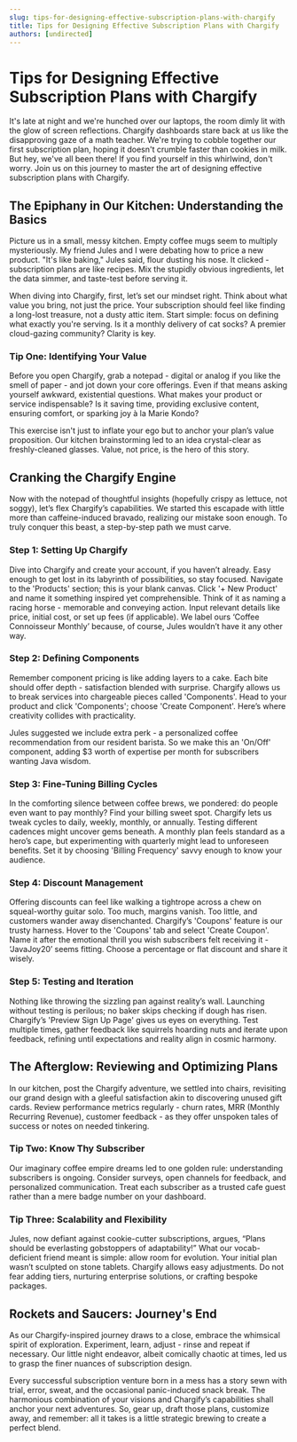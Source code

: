 ```yaml
---
slug: tips-for-designing-effective-subscription-plans-with-chargify
title: Tips for Designing Effective Subscription Plans with Chargify
authors: [undirected]
---
```



# Tips for Designing Effective Subscription Plans with Chargify

It's late at night and we're hunched over our laptops, the room dimly lit with the glow of screen reflections. Chargify dashboards stare back at us like the disapproving gaze of a math teacher. We're trying to cobble together our first subscription plan, hoping it doesn't crumble faster than cookies in milk. But hey, we've all been there! If you find yourself in this whirlwind, don't worry. Join us on this journey to master the art of designing effective subscription plans with Chargify. 

## The Epiphany in Our Kitchen: Understanding the Basics

Picture us in a small, messy kitchen. Empty coffee mugs seem to multiply mysteriously. My friend Jules and I were debating how to price a new product. "It's like baking," Jules said, flour dusting his nose. It clicked - subscription plans are like recipes. Mix the stupidly obvious ingredients, let the data simmer, and taste-test before serving it.

When diving into Chargify, first, let’s set our mindset right. Think about what value you bring, not just the price. Your subscription should feel like finding a long-lost treasure, not a dusty attic item. Start simple: focus on defining what exactly you're serving. Is it a monthly delivery of cat socks? A premier cloud-gazing community? Clarity is key. 

### Tip One: Identifying Your Value

Before you open Chargify, grab a notepad - digital or analog if you like the smell of paper - and jot down your core offerings. Even if that means asking yourself awkward, existential questions. What makes your product or service indispensable? Is it saving time, providing exclusive content, ensuring comfort, or sparking joy à la Marie Kondo? 

This exercise isn't just to inflate your ego but to anchor your plan’s value proposition. Our kitchen brainstorming led to an idea crystal-clear as freshly-cleaned glasses. Value, not price, is the hero of this story.

## Cranking the Chargify Engine

Now with the notepad of thoughtful insights (hopefully crispy as lettuce, not soggy), let’s flex Chargify’s capabilities. We started this escapade with little more than caffeine-induced bravado, realizing our mistake soon enough. To truly conquer this beast, a step-by-step path we must carve.

### Step 1: Setting Up Chargify

Dive into Chargify and create your account, if you haven’t already. Easy enough to get lost in its labyrinth of possibilities, so stay focused. Navigate to the 'Products' section; this is your blank canvas. Click '+ New Product' and name it something inspired yet comprehensible. Think of it as naming a racing horse - memorable and conveying action. Input relevant details like price, initial cost, or set up fees (if applicable). We label ours ‘Coffee Connoisseur Monthly’ because, of course, Jules wouldn’t have it any other way.

### Step 2: Defining Components

Remember component pricing is like adding layers to a cake. Each bite should offer depth - satisfaction blended with surprise. Chargify allows us to break services into chargeable pieces called 'Components'. Head to your product and click 'Components'; choose 'Create Component'. Here’s where creativity collides with practicality. 

Jules suggested we include extra perk - a personalized coffee recommendation from our resident barista. So we make this an 'On/Off' component, adding $3 worth of expertise per month for subscribers wanting Java wisdom.

### Step 3: Fine-Tuning Billing Cycles

In the comforting silence between coffee brews, we pondered: do people even want to pay monthly? Find your billing sweet spot. Chargify lets us tweak cycles to daily, weekly, monthly, or annually. Testing different cadences might uncover gems beneath. A monthly plan feels standard as a hero’s cape, but experimenting with quarterly might lead to unforeseen benefits. Set it by choosing 'Billing Frequency' savvy enough to know your audience.

### Step 4: Discount Management

Offering discounts can feel like walking a tightrope across a chew on squeal-worthy guitar solo. Too much, margins vanish. Too little, and customers wander away disenchanted. Chargify’s 'Coupons' feature is our trusty harness. Hover to the 'Coupons' tab and select 'Create Coupon'. Name it after the emotional thrill you wish subscribers felt receiving it - ‘JavaJoy20’ seems fitting. Choose a percentage or flat discount and share it wisely.

### Step 5: Testing and Iteration

Nothing like throwing the sizzling pan against reality’s wall. Launching without testing is perilous; no baker skips checking if dough has risen. Chargify’s 'Preview Sign Up Page' gives us eyes on everything. Test multiple times, gather feedback like squirrels hoarding nuts and iterate upon feedback, refining until expectations and reality align in cosmic harmony.

## The Afterglow: Reviewing and Optimizing Plans

In our kitchen, post the Chargify adventure, we settled into chairs, revisiting our grand design with a gleeful satisfaction akin to discovering unused gift cards. Review performance metrics regularly - churn rates, MRR (Monthly Recurring Revenue), customer feedback - as they offer unspoken tales of success or notes on needed tinkering.

### Tip Two: Know Thy Subscriber

Our imaginary coffee empire dreams led to one golden rule: understanding subscribers is ongoing. Consider surveys, open channels for feedback, and personalized communication. Treat each subscriber as a trusted cafe guest rather than a mere badge number on your dashboard. 

### Tip Three: Scalability and Flexibility

Jules, now defiant against cookie-cutter subscriptions, argues, “Plans should be everlasting gobstoppers of adaptability!” What our vocab-deficient friend meant is simple: allow room for evolution. Your initial plan wasn’t sculpted on stone tablets. Chargify allows easy adjustments. Do not fear adding tiers, nurturing enterprise solutions, or crafting bespoke packages.

## Rockets and Saucers: Journey's End

As our Chargify-inspired journey draws to a close, embrace the whimsical spirit of exploration. Experiment, learn, adjust - rinse and repeat if necessary. Our little night endeavor, albeit comically chaotic at times, led us to grasp the finer nuances of subscription design. 

Every successful subscription venture born in a mess has a story sewn with trial, error, sweat, and the occasional panic-induced snack break. The harmonious combination of your visions and Chargify’s capabilities shall anchor your next adventures. So, gear up, draft those plans, customize away, and remember: all it takes is a little strategic brewing to create a perfect blend.